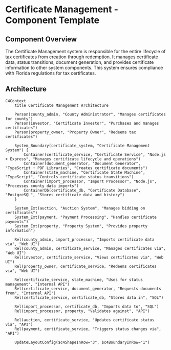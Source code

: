 # Certificate Management - Component Template

## Component Overview

The Certificate Management system is responsible for the entire lifecycle of tax certificates from creation through redemption. It manages certificate data, status transitions, document generation, and provides certificate information to other system components. This system ensures compliance with Florida regulations for tax certificates.

## Architecture

```mermaid
C4Context
    title Certificate Management Architecture

    Person(county_admin, "County Administrator", "Manages certificates for county")
    Person(investor, "Certificate Investor", "Purchases and manages certificates")
    Person(property_owner, "Property Owner", "Redeems tax certificates")
    
    System_Boundary(certificate_system, "Certificate Management System") {
        Container(certificate_service, "Certificate Service", "Node.js + Express", "Manages certificate lifecycle and operations")
        Container(document_generator, "Document Generator", "TypeScript + PDF Libraries", "Creates certificate documents")
        Container(state_machine, "Certificate State Machine", "TypeScript", "Controls certificate status transitions")
        Container(import_processor, "Import Processor", "Node.js", "Processes county data imports")
        ContainerDb(certificate_db, "Certificate Database", "PostgreSQL", "Stores certificate data and history")
    }
    
    System_Ext(auction, "Auction System", "Manages bidding on certificates")
    System_Ext(payment, "Payment Processing", "Handles certificate payments")
    System_Ext(property, "Property System", "Provides property information")
    
    Rel(county_admin, import_processor, "Imports certificate data via", "Web UI")
    Rel(county_admin, certificate_service, "Manages certificates via", "Web UI")
    Rel(investor, certificate_service, "Views certificates via", "Web UI")
    Rel(property_owner, certificate_service, "Redeems certificates via", "Web UI")
    
    Rel(certificate_service, state_machine, "Uses for status management", "Internal API")
    Rel(certificate_service, document_generator, "Requests documents from", "Internal API")
    Rel(certificate_service, certificate_db, "Stores data in", "SQL")
    
    Rel(import_processor, certificate_db, "Imports data to", "SQL")
    Rel(import_processor, property, "Validates against", "API")
    
    Rel(auction, certificate_service, "Updates certificate status via", "API")
    Rel(payment, certificate_service, "Triggers status changes via", "API")
    
    UpdateLayoutConfig($c4ShapeInRow="3", $c4BoundaryInRow="1")
```
